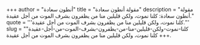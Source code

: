 +++
author = "أنطون سعادة"
title = "مقولة أنطون سعادة"
description = "مقولة أنطون سعادة: كلنا نموت، ولكن قليلين منا من يظفرون بشرف الموت من أجل عقيدة."
quote = '''كلنا نموت، ولكن قليلين منا من يظفرون بشرف الموت من أجل عقيدة.''' 
slug = "كلنا-نموت-ولكن-قليلين-منا-من-يظفرون-بشرف-الموت-من-أجل-عقيدة"
+++
كلنا نموت، ولكن قليلين منا من يظفرون بشرف الموت من أجل عقيدة.
